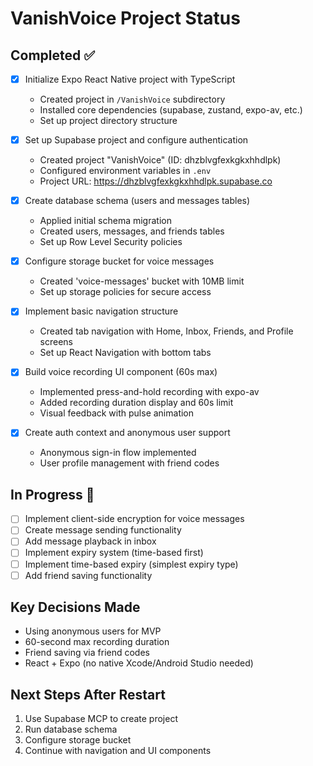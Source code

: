 # VanishVoice Project Status

## Completed ✅
- [x] Initialize Expo React Native project with TypeScript
  - Created project in `/VanishVoice` subdirectory
  - Installed core dependencies (supabase, zustand, expo-av, etc.)
  - Set up project directory structure
- [x] Set up Supabase project and configure authentication
  - Created project "VanishVoice" (ID: dhzblvgfexkgkxhhdlpk)
  - Configured environment variables in `.env`
  - Project URL: https://dhzblvgfexkgkxhhdlpk.supabase.co
- [x] Create database schema (users and messages tables)
  - Applied initial schema migration
  - Created users, messages, and friends tables
  - Set up Row Level Security policies
- [x] Configure storage bucket for voice messages
  - Created 'voice-messages' bucket with 10MB limit
  - Set up storage policies for secure access

- [x] Implement basic navigation structure
  - Created tab navigation with Home, Inbox, Friends, and Profile screens
  - Set up React Navigation with bottom tabs
- [x] Build voice recording UI component (60s max)
  - Implemented press-and-hold recording with expo-av
  - Added recording duration display and 60s limit
  - Visual feedback with pulse animation
- [x] Create auth context and anonymous user support
  - Anonymous sign-in flow implemented
  - User profile management with friend codes

## In Progress 🔄
- [ ] Implement client-side encryption for voice messages
- [ ] Create message sending functionality
- [ ] Add message playback in inbox
- [ ] Implement expiry system (time-based first)
- [ ] Implement time-based expiry (simplest expiry type)
- [ ] Add friend saving functionality

## Key Decisions Made
- Using anonymous users for MVP
- 60-second max recording duration
- Friend saving via friend codes
- React + Expo (no native Xcode/Android Studio needed)

## Next Steps After Restart
1. Use Supabase MCP to create project
2. Run database schema
3. Configure storage bucket
4. Continue with navigation and UI components